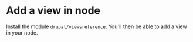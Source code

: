 # Add a view in node
Install the module ```drupal/viewsreference```. You'll then be able to add a view in your node.